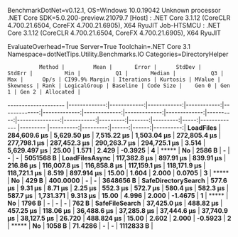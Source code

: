 
BenchmarkDotNet=v0.12.1, OS=Windows 10.0.19042
Unknown processor
.NET Core SDK=5.0.200-preview.21079.7
  [Host]     : .NET Core 3.1.12 (CoreCLR 4.700.21.6504, CoreFX 4.700.21.6905), X64 RyuJIT
  Job-HTSMCU : .NET Core 3.1.12 (CoreCLR 4.700.21.6504, CoreFX 4.700.21.6905), X64 RyuJIT

EvaluateOverhead=True  Server=True  Toolchain=.NET Core 3.1  
Namespace=dotNetTips.Utility.Benchmarks.IO  Categories=DirectoryHelper  

              Method |         Mean |       Error |      StdDev |      StdErr |          Min |           Q1 |       Median |           Q3 |          Max |      Op/s | CI99.9% Margin | Iterations | Kurtosis | MValue | Skewness | Rank | LogicalGroup | Baseline | Code Size |    Gen 0 | Gen 1 | Gen 2 | Allocated |
-------------------- |-------------:|------------:|------------:|------------:|-------------:|-------------:|-------------:|-------------:|-------------:|----------:|---------------:|-----------:|---------:|-------:|---------:|-----:|------------- |--------- |----------:|---------:|------:|------:|----------:|
           **LoadFiles** | **284,609.6 μs** | **5,629.50 μs** | **7,515.22 μs** | **1,503.04 μs** | **272,805.4 μs** | **277,798.1 μs** | **287,452.3 μs** | **290,263.7 μs** | **294,725.1 μs** |     **3.514** |   **5,629.497 μs** |      **25.00** |    **1.571** |  **2.429** |  **-0.3925** |    **4** |            ***** |       **No** |    **2586 B** |        **-** |     **-** |     **-** | **5051568 B** |
      **LoadFilesAsync** | **117,382.8 μs** |   **897.91 μs** |   **839.91 μs** |   **216.86 μs** | **116,007.8 μs** | **116,858.8 μs** | **117,159.1 μs** | **118,171.9 μs** | **118,721.1 μs** |     **8.519** |     **897.914 μs** |      **15.00** |    **1.604** |  **2.000** |   **0.0705** |    **3** |            ***** |       **No** |     **429 B** | **400.0000** |     **-** |     **-** | **3648656 B** |
 **SafeDirectorySearch** |     **577.6 μs** |     **9.31 μs** |     **8.71 μs** |     **2.25 μs** |     **552.3 μs** |     **572.7 μs** |     **580.4 μs** |     **582.3 μs** |     **587.7 μs** | **1,731.371** |       **9.313 μs** |      **15.00** |    **4.996** |  **2.000** |  **-1.4675** |    **1** |            ***** |       **No** |    **1796 B** |        **-** |     **-** |     **-** |     **762 B** |
      **SafeFileSearch** |  **37,425.0 μs** |   **488.82 μs** |   **457.25 μs** |   **118.06 μs** |  **36,488.6 μs** |  **37,285.8 μs** |  **37,444.6 μs** |  **37,740.9 μs** |  **38,127.5 μs** |    **26.720** |     **488.824 μs** |      **15.00** |    **2.602** |  **2.000** |  **-0.5923** |    **2** |            ***** |       **No** |    **1058 B** |  **71.4286** |     **-** |     **-** | **1112833 B** |
